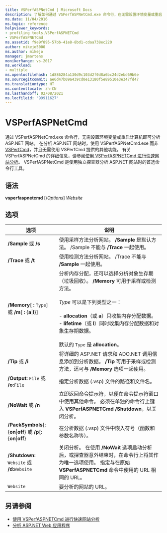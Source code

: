 ```yaml
---
title: VSPerfASPNetCmd | Microsoft Docs
description: 了解如何通过 VSPerfASPNetCmd.exe 命令行，在无需设置环境变量或重启计算机的情况下分析 ASP.Net 网站。
ms.date: 11/04/2016
ms.topic: reference
helpviewer_keywords:
- profiling tools,VSPerfASPNETCmd
- VSPerfASPNETCmd
ms.assetid: f9e9f895-57bb-41e8-8bd1-cdaa738ec220
author: mikejo5000
ms.author: mikejo
manager: jmartens
monikerRange: vs-2017
ms.workload:
- multiple
ms.openlocfilehash: 1d886284a130d9c103d2f0d8a6bc24d2ebd69b6e
ms.sourcegitcommit: ae6d47b09a439cd0e13180f5e89510e3e347fd47
ms.translationtype: HT
ms.contentlocale: zh-CN
ms.lasthandoff: 02/08/2021
ms.locfileid: "99911627"
---
```

# <a name="vsperfaspnetcmd"></a>VSPerfASPNetCmd
通过 VSPerfASPNetCmd.exe 命令行，无需设置环境变量或重启计算机即可分析 ASP.NET 网站。 在分析 ASP.NET 网站时，使用 VSPerfASPNetCmd.exe 而非 [VSPerfCmd](../profiling/vsperfcmd.md)，并且无需使用 VSPerfCmd 提供的其他功能。 有关 VSPerfASPNetCmd 的详细信息，请参阅[使用 VSPerfASPNETCmd 进行快速网站分析](../profiling/rapid-web-site-profiling-with-vsperfaspnetcmd.md)。 VSPerfASPNetCmd 是使用独立探查器分析 ASP.NET 网站时的首选命令行工具。

## <a name="syntax"></a>语法
 **vsperfaspnetcmd** [/*Options*] *Website*

## <a name="options"></a>选项

|选项|说明|
|------------|-----------------|
|**/Sample** 或 **/s**|使用采样方法分析网站。 **/Sample** 是默认方法。 /Sample 不能与 **/Trace** 一起使用。|
|**/Trace** 或 **/t**|使用检测方法分析网站。 /Trace 不能与 **/Sample** 一起使用。|
|**/Memory**[ **:** `Type`] 或 **/m**[ **:** {**a**&#124;**l**}]|分析内存分配，还可以选择分析对象生存期（垃圾回收）。 **/Memory** 可用于采样或检测方法。<br /><br /> *Type* 可以是下列类型之一：<br /><br /> -   **allocation**（或 **a**）只收集内存分配数据。<br />-   **lifetime**（或 **l**）同时收集内存分配数据和对象生存期数据。<br /><br /> 默认的 `Type` 是 **allocation**。|
|**/Tip** 或 **/i**|将详细的 ASP.NET 请求和 ADO.NET 调用信息添加到分析数据。 **/Tip** 可用于采样或检测方法，还可与 **/Memory** 选项一起使用。|
|**/Output:** `File` 或 **/o:**`File`|指定分析数据 (.vsp) 文件的路径和文件名。|
|**/NoWait** 或 **/n**|立即返回命令提示符，以便在命令提示符窗口中使用其他命令。 必须在单独的命令行上键入 **VSPerfASPNETCmd /Shutdown**，以关闭分析。|
|**/PackSymbols**[:{**on**&#124;**off**} 或 **/p**[:{**on**&#124;**off**}|在分析数据 (.vsp) 文件中嵌入符号（函数和参数名称等）。|
|**/Shutdown:** `Website` 或 **/d:**`Website`|关闭分析。 在使用 **/NoWait** 选项启动分析后，或探查器意外结束时，在命令行上将其作为唯一选项使用。 指定与在原始 **VSPerfASPNETCmd** 命令中使用的 URL 相同的 URL。|
|`Website`|要分析的网站的 URL。|

## <a name="see-also"></a>另请参阅
- [使用 VSPerfASPNETCmd 进行快速网站分析](../profiling/rapid-web-site-profiling-with-vsperfaspnetcmd.md)
- [分析 ASP.NET Web 应用程序](../profiling/command-line-profiling-of-aspnet-web-applications.md)
